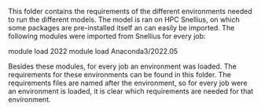 This folder contains the requirements of the different environments needed to run the different models. 
The model is ran on HPC Snellius, on which some packages are pre-installed itself an can easily be imported. The following modules were imported from Snellius for every job:


module load 2022
module load Anaconda3/2022.05

Besides these modules, for every job an environment was loaded. The requirements for these environments can be found in this folder. The requirements files are named after the environment, so for every job were an environment is loaded, it is clear which requirements are needed for that environment. 
